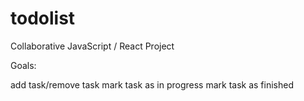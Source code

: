 # todolist

Collaborative JavaScript / React Project

Goals:

add task/remove task
mark task as in progress
mark task as finished
